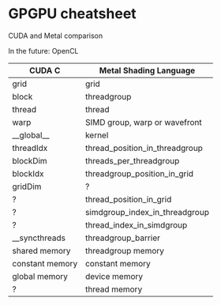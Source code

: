 # GPGPU cheatsheet

CUDA and Metal comparison

In the future: OpenCL

| CUDA C          | Metal Shading Language            |
| --------------- | --------------------------------- |
| grid            | grid                              |
| block           | threadgroup                       |
| thread          | thread                            |
| warp            | SIMD group, warp or wavefront     |
| \_\_global\_\_  | kernel                            |
| threadIdx       | thread\_position\_in\_threadgroup |
| blockDim        | threads\_per\_threadgroup         |
| blockIdx        | threadgroup\_position\_in\_grid   |
| gridDim         | ?                                 |
| ?               | thread\_position\_in\_grid        |
| ?               | simdgroup\_index\_in\_threadgroup |
| ?               | thread\_index\_in\_simdgroup      |
| \_\_syncthreads | threadgroup\_barrier              |
| shared memory   | threadgroup memory                |
| constant memory | constant memory                   |
| global memory   | device memory                     |
| ?               | thread memory                     |
